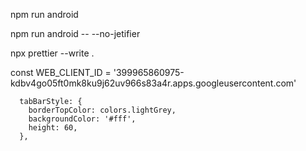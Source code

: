 npm run android

npm run android -- --no-jetifier

npx prettier --write .

const WEB_CLIENT_ID = '399965860975-kdbv4go05ft0mk8ku9j62uv966s83a4r.apps.googleusercontent.com'

      tabBarStyle: {
        borderTopColor: colors.lightGrey,
        backgroundColor: '#fff',
        height: 60,
      },
